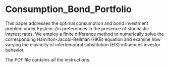 # Consumption_Bond_Portfolio

This paper addresses the optimal consumption and bond investment problem under Epstein-Zin preferences in the presence of stochastic interest rates. We employ a finite difference method to numerically solve the corresponding Hamilton-Jacobi-Bellman (HKB) equation and examine how varying the elasticity of intertemporal substitution (EIS) influences investor behavior.

The PDF file contains all the instructions.
